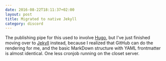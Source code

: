 ```yaml
---
date: 2016-08-22T18:11:37+02:00
layout: post
title: Migrated to native Jekyll
category: discord
---
```

The publishing pipe for this used to involve [Hugo](http://hugo.spf13.com), but I've just finished moving  over to [Jekyll](https://jekyllrb.com) instead, because I realized that GitHub can do the rendering for me, and the basic MarkDown structure with YAML frontmatter is almost identical. One less cronjob running on the closet server.
